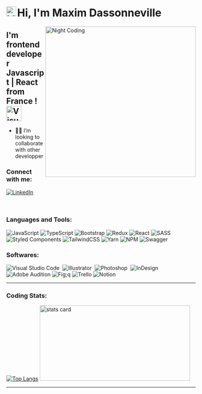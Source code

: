 # Hi, I'm Maxim Dassonneville <img align="left" alt="Visual Studio Code" width="26px" src="https://camo.githubusercontent.com/e8e7b06ecf583bc040eb60e44eb5b8e0ecc5421320a92929ce21522dbc34c891/68747470733a2f2f6d656469612e67697068792e636f6d2f6d656469612f6876524a434c467a6361737252346961377a2f67697068792e676966" />

<img alt="Night Coding" width="400px" src="https://www.mygo.ge/uploads/blog/1584023795.jpg" align="right"/>

## I'm frontend developer Javascript | React from France ! <img  alt="Visual Studio Code" width="40px" src="https://media.giphy.com/media/WFZvB7VIXBgiz3oDXE/giphy.gif" />

- 🤝🏻 I’m looking to collaborate with other developper

### Connect with me:


[![LinkedIn](https://img.shields.io/badge/LinkedIn-%230077B5.svg?logo=linkedin&logoColor=white)](https://linkedin.com/in/https://www.linkedin.com/in/maxim-dassonneville-7b0013230/)



<br />

### Languages and Tools:

![JavaScript](https://img.shields.io/badge/javascript-%23323330.svg?style=plastic&logo=javascript&logoColor=%23F7DF1E) 
![TypeScript](https://img.shields.io/badge/typescript-%23007ACC.svg?style=plastic&logo=typescript&logoColor=white) 
![Bootstrap](https://img.shields.io/badge/bootstrap-%23563D7C.svg?style=plastic&logo=bootstrap&logoColor=white) 
![Redux](https://img.shields.io/badge/redux-%23593d88.svg?style=plastic&logo=redux&logoColor=white) 
![React](https://img.shields.io/badge/react-%2320232a.svg?style=plastic&logo=react&logoColor=%2361DAFB) 
![SASS](https://img.shields.io/badge/SASS-hotpink.svg?style=plastic&logo=SASS&logoColor=white) 
![Styled Components](https://img.shields.io/badge/styled--components-DB7093?style=plastic&logo=styled-components&logoColor=white) 
![TailwindCSS](https://img.shields.io/badge/tailwindcss-%2338B2AC.svg?style=plastic&logo=tailwind-css&logoColor=white) 
![Yarn](https://img.shields.io/badge/yarn-%232C8EBB.svg?style=plastic&logo=yarn&logoColor=white) 
![NPM](https://img.shields.io/badge/NPM-%23000000.svg?style=plastic&logo=npm&logoColor=white) 
![Swagger](https://img.shields.io/badge/-Swagger-%23Clojure?style=plastic&logo=swagger&logoColor=white)

### Softwares:

![Visual Studio Code](https://img.shields.io/badge/-Visual%20Studio%20Code-05122A?style=flat&logo=visual-studio-code&logoColor=007ACC)&nbsp;
![Illustrator](https://img.shields.io/badge/-Illustrator-05122A?style=flat&logo=adobe-illustrator)&nbsp;
![Photoshop](https://img.shields.io/badge/-Photoshop-05122A?style=flat&logo=adobe-photoshop)&nbsp;
![InDesign](https://img.shields.io/badge/-InDesign-05122A?style=flat&logo=adobe-indesign)
![Adobe Audition](https://img.shields.io/badge/Adobe%20Audition-9999FF.svg?style=plastic&logo=Adobe%20Audition&logoColor=white) 
![Fig;q](https://img.shields.io/badge/-figma-05122A?style=flat&logo=figma)
![Trello](https://img.shields.io/badge/Trello-%23026AA7.svg?style=plastic&logo=Trello&logoColor=white) 
![Notion](https://img.shields.io/badge/Notion-%23000000.svg?style=plastic&logo=notion&logoColor=white)
<br />

---

### Coding Stats:

[![Top Langs](https://github-readme-stats.vercel.app/api/top-langs/?username=Future64&theme=radical&hide_border=false&include_all_commits=false&count_private=false&layout=compact)](https://github-readme-stats.vercel.app/api?username=Future64&theme=radical&hide_border=false&include_all_commits=false&count_private=false)
<img alt= "stats card" height="200px" width="400" src="https://github-readme-streak-stats.herokuapp.com/?user=Future64&theme=radical&hide_border=false">



<!--END_SECTION:waka-->

---

[linkedin]: https://www.linkedin.com/in/bouzidkrita/
